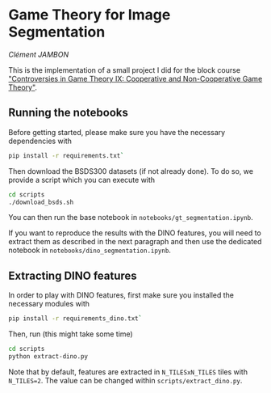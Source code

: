 # Game Theory for Image Segmentation
*Clément JAMBON* 

This is the implementation of a small project I did for the block course ["Controversies in Game Theory IX: Cooperative and Non-​Cooperative Game Theory"](https://coss.ethz.ch/education/controversies.html).

## Running the notebooks

Before getting started, please make sure you have the necessary dependencies with
```bash
pip install -r requirements.txt`
```

Then download the BSDS300 datasets (if not already done). To do so, we provide a script which you can execute with
```bash
cd scripts
./download_bsds.sh
```

You can then run the base notebook in `notebooks/gt_segmentation.ipynb`.

If you want to reproduce the results with the DINO features, you will need to extract them as described in the next paragraph and then use the dedicated notebook in `notebooks/dino_segmentation.ipynb`.

## Extracting DINO features

In order to play with DINO features, first make sure you installed the necessary modules with
```bash
pip install -r requirements_dino.txt`
```

Then, run (this might take some time)
```bash
cd scripts
python extract-dino.py
```

Note that by default, features are extracted in `N_TILESxN_TILES` tiles with `N_TILES=2`. The value can be changed within `scripts/extract_dino.py`.